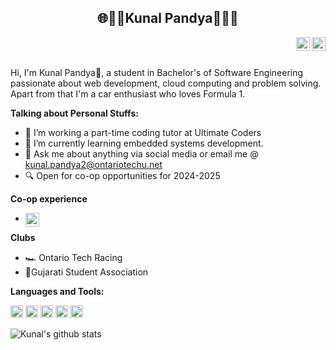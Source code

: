 
<span>
<h2 align="center">🌐👨‍💻Kunal Pandya👨‍💻🌐</h2>
 
<a href="https://www.linkedin.com/in/kunal-pandya-17a5421b3/">
<img align="right" alt="Kunal Pandya" width="22px" src="https://cdn.jsdelivr.net/npm/simple-icons@v3/icons/linkedin.svg" />
</a>
<a href="https://www.instagram.com/_kunal.02/">
<img align="right" alt="Kunal Pandya" width="22px" src="https://cdn.jsdelivr.net/npm/simple-icons@v3/icons/instagram.svg" />
</a>
</span>

<br />



<br />
 
Hi, I'm Kunal Pandya🙌, a student in Bachelor's of Software Engineering passionate about web development, cloud computing and problem solving. Apart from that I'm a car enthusiast who loves Formula 1.

 
 
**Talking about Personal Stuffs:**
 
- 🔭 I’m working a part-time coding tutor at Ultimate Coders
- 🌱 I’m currently learning embedded systems development.
- 💬 Ask me about anything via social media or email me @ kunal.pandya2@ontariotechu.net
- 🔍 Open for co-op opportunities for 2024-2025

 **Co-op experience**

- <img align="left" alt="Kunal Pandya" width="22px" src="https://www.womenapprentices.ca/wp-content/uploads/job-manager-uploads/company_logo/vale.png"/>

 
 
**Clubs**
- 🏎️ Ontario Tech Racing
- 🙏Gujarati Student Association
 
**Languages and Tools:**
 
 
<code><img height="20" src="https://upload.wikimedia.org/wikipedia/commons/thumb/c/c3/Python-logo-notext.svg/1869px-Python-logo-notext.svg.png"></code>
<code><img height="20" src="https://learn.microsoft.com/en-us/windows/images/c-logo.png"></code>
<code><img height="20" src="https://e7.pngegg.com/pngimages/1018/16/png-clipart-mysql-workbench-database-mysql-cluster-others-text-logo.png"></code>
<code><img height="20" src="https://e7.pngegg.com/pngimages/713/558/png-clipart-computer-icons-pro-git-github-logo-text-logo-thumbnail.png"></code>
<code><img height="20" src="https://www.angleritech.com/wp-content/uploads/2020/10/reactjs-web-development-company.png"></code>
 
![Kunal's github stats](https://github-readme-stats.vercel.app/api?username=kunalpanda&show_icons=true&hide_border=true)
